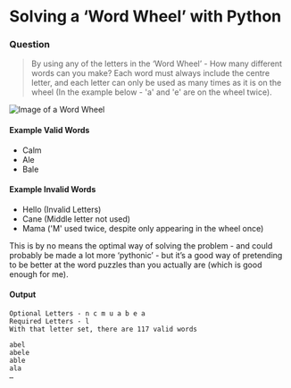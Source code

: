 # Solving a ‘Word Wheel’ with Python
### Question
> By using any of the letters in the ‘Word Wheel’ - How many different words can you make? Each word must always include the centre letter, and each letter can only be used as many times as it is on the wheel (In the example below - 'a' and 'e' are on the wheel twice).

![Image of a Word Wheel](http://www.ollie.work/images/Word%20Wheel.png)

#### Example Valid Words
- Calm
- Ale
- Bale

#### Example Invalid Words
- Hello (Invalid Letters)
- Cane (Middle letter not used)
- Mama ('M' used twice, despite only appearing in the wheel once)

This is by no means the optimal way of solving the problem - and could probably be made a lot more ‘pythonic’ - but it’s a good way of pretending to be better at the word puzzles than you actually are (which is good enough for me).

#### Output
```
Optional Letters - n c m u a b e a
Required Letters - l
With that letter set, there are 117 valid words

abel
abele
able
ala
…
```

